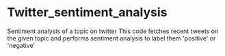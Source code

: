 # Twitter_sentiment_analysis
Sentiment analysis of a topic on twitter
This code fetches recent tweets on the given topic and performs sentiment analysis to label them 'positive' or 'negative'

